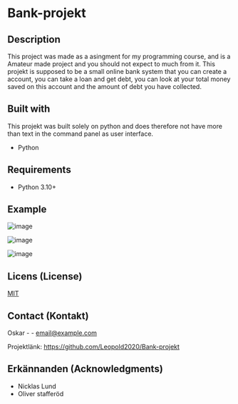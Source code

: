 # Bank-projekt

## Description

This project was made as a asingment for my programming course, and is a Amateur made project and you should not expect to much from it.
This projekt is supposed to be a small online bank system that you can create a account, you can take a loan and get debt, you can look at your total money saved on this account and the amount of debt you have collected.

## Built with

This projekt was built solely on python and does therefore not have more than text in the command panel as user interface.

- Python

## Requirements

- Python 3.10+

## Example

![image](https://user-images.githubusercontent.com/95760934/169811105-3e527dd5-5ef9-40e3-862d-e4009a9e6bec.png)

![image](https://user-images.githubusercontent.com/95760934/169815384-c45218c9-e2da-4c18-874b-53499ce233ad.png)

![image](https://user-images.githubusercontent.com/95760934/169815502-d5fa364f-4150-4643-9fff-6da610b8e96c.png)


## Licens (License)

[MIT](https://choosealicense.com/licenses/mit/)

## Contact (Kontakt)

Oskar -  - email@example.com

Projektlänk: https://github.com/Leopold2020/Bank-projekt 


## Erkännanden (Acknowledgments)

- Nicklas Lund
- Oliver stafferöd
